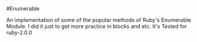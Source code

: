 #Enumerable

An implementation of some of the popular methods of Ruby's Enumerable Module. I did it just to get more practice in blocks and etc. It's Tested for ruby-2.0.0
